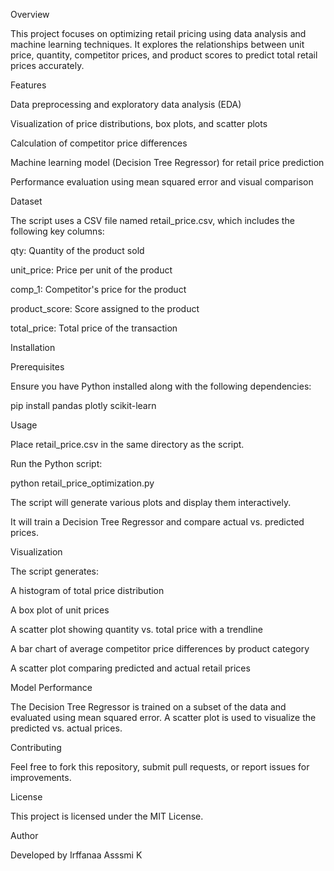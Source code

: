Overview

This project focuses on optimizing retail pricing using data analysis and machine learning techniques. It explores the relationships between unit price, quantity, competitor prices, and product scores to predict total retail prices accurately.

Features

Data preprocessing and exploratory data analysis (EDA)

Visualization of price distributions, box plots, and scatter plots

Calculation of competitor price differences

Machine learning model (Decision Tree Regressor) for retail price prediction

Performance evaluation using mean squared error and visual comparison

Dataset

The script uses a CSV file named retail_price.csv, which includes the following key columns:

qty: Quantity of the product sold

unit_price: Price per unit of the product

comp_1: Competitor's price for the product

product_score: Score assigned to the product

total_price: Total price of the transaction

Installation

Prerequisites

Ensure you have Python installed along with the following dependencies:

pip install pandas plotly scikit-learn

Usage

Place retail_price.csv in the same directory as the script.

Run the Python script:

python retail_price_optimization.py

The script will generate various plots and display them interactively.

It will train a Decision Tree Regressor and compare actual vs. predicted prices.

Visualization

The script generates:

A histogram of total price distribution

A box plot of unit prices

A scatter plot showing quantity vs. total price with a trendline

A bar chart of average competitor price differences by product category

A scatter plot comparing predicted and actual retail prices

Model Performance

The Decision Tree Regressor is trained on a subset of the data and evaluated using mean squared error. A scatter plot is used to visualize the predicted vs. actual prices.

Contributing

Feel free to fork this repository, submit pull requests, or report issues for improvements.

License

This project is licensed under the MIT License.

Author

Developed by Irffanaa Asssmi K
